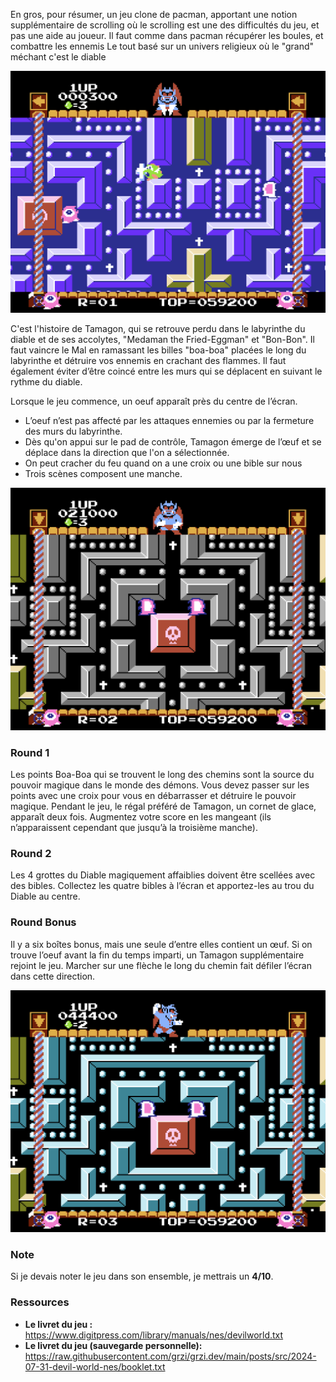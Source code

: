 
En gros, pour résumer, un jeu clone de pacman, apportant une notion supplémentaire de scrolling où le scrolling est une des difficultés du jeu, et pas une aide au joueur. Il faut comme dans pacman récupérer les boules, et combattre les ennemis
Le tout basé sur un univers religieux où le "grand" méchant c'est le diable

![Screenshot1](https://github.com/grzi/grzi.dev.statics/blob/main/Retro/devil-world/1.png?raw=true "Screenshot 1")

C'est l'histoire de Tamagon, qui se retrouve perdu dans le labyrinthe du diable et de ses accolytes, "Medaman the Fried-Eggman" et "Bon-Bon". 
Il faut vaincre le Mal en ramassant les billes "boa-boa" placées le long du labyrinthe et détruire vos ennemis en crachant des flammes.
Il faut également éviter d’être coincé entre les murs qui se déplacent en suivant le rythme du diable.

Lorsque le jeu commence, un oeuf apparaît près du centre de l’écran.
- L’oeuf n’est pas affecté par les attaques ennemies ou par la fermeture des murs du labyrinthe.
- Dès qu'on appui sur le pad de contrôle, Tamagon émerge de l’œuf et se déplace dans la direction que l'on a sélectionnée.
- On peut cracher du feu quand on a une croix ou une bible sur nous
- Trois scènes composent une manche.

![Screenshot2](https://github.com/grzi/grzi.dev.statics/blob/main/Retro/devil-world/2.png?raw=true "Screenshot 2")

### Round 1

Les points Boa-Boa qui se trouvent le long des chemins sont la source du pouvoir magique dans le monde des démons.
Vous devez passer sur les points avec une croix pour vous en débarrasser et détruire le pouvoir magique.
Pendant le jeu, le régal préféré de Tamagon, un cornet de glace, apparaît deux fois. Augmentez votre score en les mangeant (ils n’apparaissent cependant que jusqu’à la troisième manche).

### Round 2 

Les 4 grottes du Diable magiquement affaiblies doivent être scellées avec des bibles.
Collectez les quatre bibles à l’écran et apportez-les au trou du Diable au centre.

### Round Bonus

Il y a six boîtes bonus, mais une seule d’entre elles contient un œuf. Si on trouve l’oeuf avant la fin du temps imparti, un Tamagon supplémentaire rejoint le jeu.
Marcher sur une flèche le long du chemin fait défiler l’écran dans cette direction.

![Screenshot3](https://github.com/grzi/grzi.dev.statics/blob/main/Retro/devil-world/3.png?raw=true "Screenshot 3")  

### Note

Si je devais noter le jeu dans son ensemble, je mettrais un **4/10**.

### Ressources

- **Le livret du jeu :** <a href="https://www.digitpress.com/library/manuals/nes/devilworld.txt" target="_blank">https://www.digitpress.com/library/manuals/nes/devilworld.txt</a>
- **Le livret du jeu (sauvegarde personnelle):** <a href="https://raw.githubusercontent.com/grzi/grzi.dev/main/posts/src/2024-07-31-devil-world-nes/booklet.txt" target="_blank">https://raw.githubusercontent.com/grzi/grzi.dev/main/posts/src/2024-07-31-devil-world-nes/booklet.txt</a>